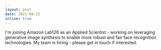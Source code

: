 ```yaml
---
layout: post
date: 2021-08-23
inline: true
---
```


I'm joining Amazon Lab126 as an Applied Scientist - working on leveraging generative image synthesis to enable more robust and fair face recognition technologies. My team is hiring - please get in touch if interested.